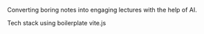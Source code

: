 Converting boring notes into engaging lectures with the help of AI.

Tech stack using boilerplate vite.js

